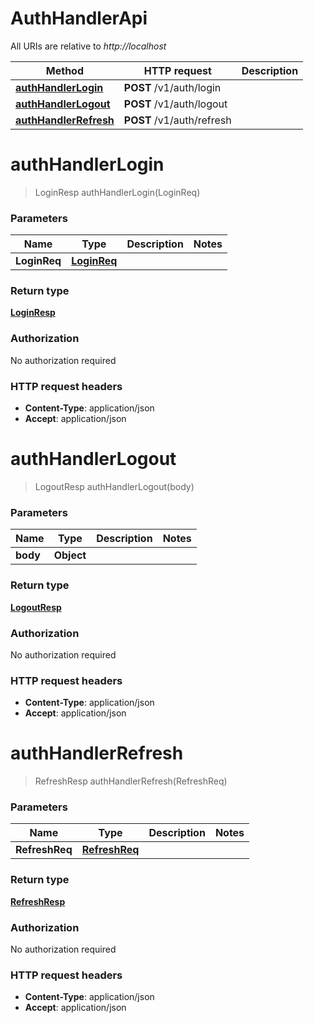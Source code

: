 # AuthHandlerApi

All URIs are relative to *http://localhost*

| Method | HTTP request | Description |
|------------- | ------------- | -------------|
| [**authHandlerLogin**](AuthHandlerApi.md#authHandlerLogin) | **POST** /v1/auth/login |  |
| [**authHandlerLogout**](AuthHandlerApi.md#authHandlerLogout) | **POST** /v1/auth/logout |  |
| [**authHandlerRefresh**](AuthHandlerApi.md#authHandlerRefresh) | **POST** /v1/auth/refresh |  |


<a name="authHandlerLogin"></a>
# **authHandlerLogin**
> LoginResp authHandlerLogin(LoginReq)



### Parameters

|Name | Type | Description  | Notes |
|------------- | ------------- | ------------- | -------------|
| **LoginReq** | [**LoginReq**](../Models/LoginReq.md)|  | |

### Return type

[**LoginResp**](../Models/LoginResp.md)

### Authorization

No authorization required

### HTTP request headers

- **Content-Type**: application/json
- **Accept**: application/json

<a name="authHandlerLogout"></a>
# **authHandlerLogout**
> LogoutResp authHandlerLogout(body)



### Parameters

|Name | Type | Description  | Notes |
|------------- | ------------- | ------------- | -------------|
| **body** | **Object**|  | |

### Return type

[**LogoutResp**](../Models/LogoutResp.md)

### Authorization

No authorization required

### HTTP request headers

- **Content-Type**: application/json
- **Accept**: application/json

<a name="authHandlerRefresh"></a>
# **authHandlerRefresh**
> RefreshResp authHandlerRefresh(RefreshReq)



### Parameters

|Name | Type | Description  | Notes |
|------------- | ------------- | ------------- | -------------|
| **RefreshReq** | [**RefreshReq**](../Models/RefreshReq.md)|  | |

### Return type

[**RefreshResp**](../Models/RefreshResp.md)

### Authorization

No authorization required

### HTTP request headers

- **Content-Type**: application/json
- **Accept**: application/json

